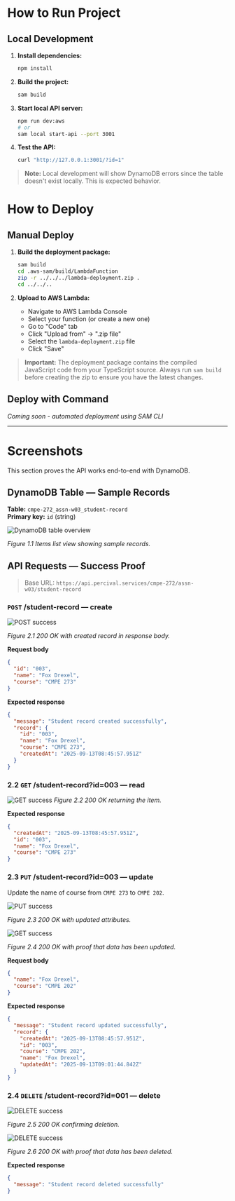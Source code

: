 # How to Run Project

## Local Development

1. **Install dependencies:**
   ```bash
   npm install
   ```

2. **Build the project:**
   ```bash
   sam build
   ```

3. **Start local API server:**
   ```bash
   npm run dev:aws
   # or
   sam local start-api --port 3001
   ```

4. **Test the API:**
   ```bash
   curl "http://127.0.0.1:3001/?id=1"
   ```

> **Note:** Local development will show DynamoDB errors since the table doesn't exist locally. This is expected behavior.

# How to Deploy

## Manual Deploy

1. **Build the deployment package:**
   ```bash
   sam build
   cd .aws-sam/build/LambdaFunction
   zip -r ../../../lambda-deployment.zip .
   cd ../../..
   ```

2. **Upload to AWS Lambda:**
   - Navigate to AWS Lambda Console
   - Select your function (or create a new one)
   - Go to "Code" tab
   - Click "Upload from" → ".zip file"
   - Select the `lambda-deployment.zip` file
   - Click "Save"

> **Important:** The deployment package contains the compiled JavaScript code from your TypeScript source. Always run `sam build` before creating the zip to ensure you have the latest changes.

## Deploy with Command

*Coming soon - automated deployment using SAM CLI*

---

# Screenshots

This section proves the API works end-to-end with DynamoDB.

## DynamoDB Table — Sample Records

**Table:** `cmpe-272_assn-w03_student-record`  
**Primary key:** `id` (string)

![DynamoDB table overview](https://i.imghippo.com/files/undj2571Lbk.png)

*Figure 1.1 Items list view showing sample records.*

## API Requests — Success Proof

> Base URL: `https://api.percival.services/cmpe-272/assn-w03/student-record`

### `POST` /student-record — create

![POST success](https://i.imghippo.com/files/Al7214BcM.png)

*Figure 2.1 200 OK with created record in response body.*

**Request body**

```json
{
  "id": "003",
  "name": "Fox Drexel",
  "course": "CMPE 273"
}
```

**Expected response**

```json
{
  "message": "Student record created successfully",
  "record": {
    "id": "003",
    "name": "Fox Drexel",
    "course": "CMPE 273",
    "createdAt": "2025-09-13T08:45:57.951Z"
  }
}
```

### 2.2 `GET` /student-record?id=003 — read

![GET success](https://i.imghippo.com/files/nIB2817PaE.png)
*Figure 2.2 200 OK returning the item.*

**Expected response**

```json
{
  "createdAt": "2025-09-13T08:45:57.951Z",
  "id": "003",
  "name": "Fox Drexel",
  "course": "CMPE 273"
}
```

### 2.3 `PUT` /student-record?id=003 — update

Update the name of course from `CMPE 273` to `CMPE 202`.

![PUT success](https://i.imghippo.com/files/bw7891Sg.png)

*Figure 2.3 200 OK with updated attributes.*

![GET success](https://i.imghippo.com/files/ldX1824XgM.png)

*Figure 2.4 200 OK with proof that data has been updated.*

**Request body**

```json
{
  "name": "Fox Drexel",
  "course": "CMPE 202"
}
```

**Expected response**

```json
{
  "message": "Student record updated successfully",
  "record": {
    "createdAt": "2025-09-13T08:45:57.951Z",
    "id": "003",
    "course": "CMPE 202",
    "name": "Fox Drexel",
    "updatedAt": "2025-09-13T09:01:44.842Z"
  }
}
```

### 2.4 `DELETE` /student-record?id=001 — delete

![DELETE success](https://i.imghippo.com/files/qXJQ7716uQ.png)

*Figure 2.5 200 OK confirming deletion.*

![DELETE success](https://i.imghippo.com/files/kwjp2139qo.png)

*Figure 2.6 200 OK with proof that data has been deleted.*

**Expected response**

```json
{
  "message": "Student record deleted successfully"
}
```
